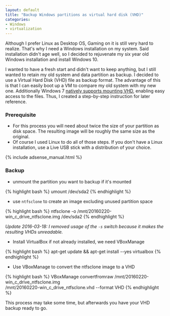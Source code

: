 ```yaml
---
layout: default
title: "Backup Windows partitions as virtual hard disk (VHD)"
categories:
- Windows
- virtualization
---
```


Although I prefer Linux as Desktop OS, Gaming on it is still very hard to realize. That's why I need a Windows installation on my system. Said installation didn't age well, so I decided to rejuvenate my six year old Windows installation and install Windows 10.

I wanted to have a fresh start and didn't want to keep anything, but I still wanted to retain my old system and data partition as backup. I decided to use a Virtual Hard Disk (VHD) file as backup format. The advantage of this is that I can easily boot up a VM to compare my old system with my new one. Additionally Windows 7 [natively supports mounting VHD][1], enabling easy access to the files. Thus, I created a step-by-step instruction for later reference.

### Prerequisite

* For this process you will need about twice the size of your partition as disk space. The resulting image will be roughly the same size as the original.  
* Of course I used Linux to do all of those steps. If you don't have a Linux installation, use a Live USB stick with a distribution of your choice.

<!--more-->

{% include adsense_manual.html %}
### Backup

* unmount the partition you want to backup if it's mounted

{% highlight bash %}
umount /dev/sda2
{% endhighlight %}

* use <code>ntfsclone</code> to create an image excluding unused partition space

{% highlight bash %}
ntfsclone -o /mnt/20160220-win_c_drive_ntfsclone.img /dev/sda2
{% endhighlight %}

*Update 2016-03-18: I removed usage of the `-s` switch because it makes the resulting VHDs unreadable.*

* Install VirtualBox if not already installed, we need VBoxManage

{% highlight bash %}
apt-get update && apt-get install --yes virtualbox
{% endhighlight %}

* Use VBoxManage to convert the ntfsclone image to a VHD

{% highlight bash %}
VBoxManage convertfromraw /mnt/20160220-win_c_drive_ntfsclone.img \
  /mnt/20160220-win_c_drive_ntfsclone.vhd --format VHD
{% endhighlight %}

This process may take some time, but afterwards you have your VHD backup ready to go.

[1]: http://blogs.technet.com/b/danstolts/archive/2012/11/09/how_2d00_to_2d00_mount_2d00_vhd_2d00_image_2d00_from_2d00_windows_2d00_7_2d00_step_2d00_by_2d00_step_2d00_without_2d00_any_2d00_third_2d00_party_2d00_toolsthe_2d00_easy_2d00_way.aspx
